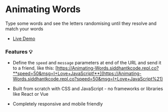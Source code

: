 # Animating Words  

Type some words and see the letters randomising until they resolve and match your words




* [Live Demo](https://Animating-Words.siddhantkcode.repl.co)


### Features 💡
- Define the `speed` and `message` parameters at end of the URL and send it to a friend, like this: [https://Animating-Words.siddhantkcode.repl.co?**speed=50&msg=I+Love+JavaScript!**](https://Animating-Words.siddhantkcode.repl.co?speed=50&msg=I+Love+JavaScript%21)
- Built from scratch with CSS and JavaScript - no frameworks or libraries like React or Vue

- Completely responsive and mobile friendly
